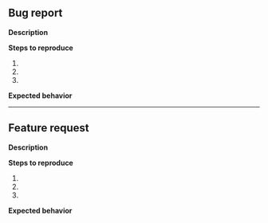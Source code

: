 ## Bug report

**Description**

<!-- A clear and concise description of what the bug is. -->

**Steps to reproduce**

<!-- Steps to reproduce the behavior: -->
1. 
2. 
3. 

**Expected behavior**

<!-- A clear and concise description of what you expected to happen. -->

---

## Feature request

**Description**

<!-- A clear and concise description of the feature you are requesting. -->

**Steps to reproduce**

<!-- If applicable, add steps or use cases to help explain your request: -->
1. 
2. 
3. 

**Expected behavior**

<!-- A clear and concise description of what you expect to happen. -->

